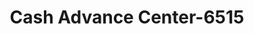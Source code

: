 ---
f_zip-code: 23608
f_state-code: VA
title: Cash Advance Center-6515
f_phone: 757-833-6703
f_city-only: Newport News
f_address: 447 Denbigh Blvd Newport News
f_location-unique-id: '6515'
slug: cash-advance-center-6515
updated-on: '2024-05-30T13:46:58.046Z'
created-on: '2024-05-30T13:36:59.803Z'
published-on: '2024-05-30T13:54:32.469Z'
f_city-state: cms/city/newport-news-va.md
f_company: cms/company/cash-advance-center.md
f_state: cms/state/virginia.md
layout: '[payday-loan].html'
tags: payday-loan
---